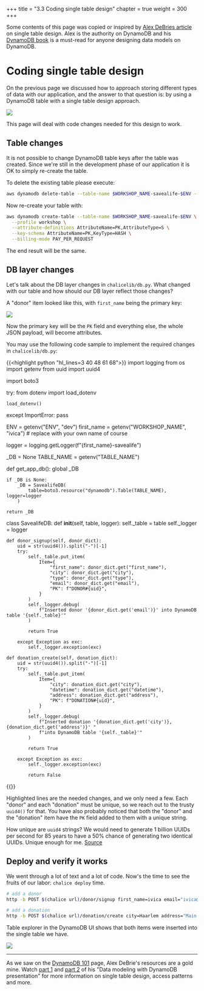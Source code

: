 +++
title = "3.3 Coding single table design"
chapter = true
weight = 300
+++

Some contents of this page was copied or inspired by [Alex DeBries article](https://www.alexdebrie.com/posts/dynamodb-single-table/)
on single table design. Alex is the authority on DynamoDB and his [DynamoDB book](https://www.dynamodbbook.com/) is 
a must-read for anyone designing data models on DynamoDB.

# Coding single table design

On the previous page we discussed how to approach storing different types of data with our application, and the answer
to that question is: by using a DynamoDB table with a single table design approach.

![](/images/db_table_2.png)

This page will deal with code changes needed for this design to work.

## Table changes

It is not possible to change DynamoDB table keys after the table was created. Since we're still in the development phase
of our application it is OK to simply re-create the table.

To delete the existing table please execute:

```bash
aws dynamodb delete-table --table-name $WORKSHOP_NAME-savealife-$ENV --profile workshop
```

Now re-create your table with:

```bash
aws dynamodb create-table --table-name $WORKSHOP_NAME-savealife-$ENV \
  --profile workshop \
  --attribute-definitions AttributeName=PK,AttributeType=S \
  --key-schema AttributeName=PK,KeyType=HASH \
  --billing-mode PAY_PER_REQUEST
```

The end result will be the same.

## DB layer changes

Let's talk about the DB layer changes in `chalicelib/db.py`. What changed with our table and how should our DB layer
reflect those changes?

A "donor" item looked like this, with `first_name` being the primary key:

![](/images/code_screenshots/50_300_1.png)

Now the primary key will be the `PK` field and everything else, the whole JSON payload, will become attributes.

You may use the following code sample to implement the required changes in `chalicelib/db.py`:

{{<highlight python "hl_lines=3 40 48 61 68">}}
import logging
from os import getenv
from uuid import uuid4

import boto3

try:
    from dotenv import load_dotenv

    load_dotenv()
except ImportError:
    pass

ENV = getenv("ENV", "dev")
first_name = getenv("WORKSHOP_NAME", "ivica")  # replace with your own name of course

logger = logging.getLogger(f"{first_name}-savealife")

_DB = None
TABLE_NAME = getenv("TABLE_NAME")


def get_app_db():
    global _DB

    if _DB is None:
        _DB = SavealifeDB(
            table=boto3.resource("dynamodb").Table(TABLE_NAME), logger=logger
        )

    return _DB


class SavealifeDB:
    def __init__(self, table, logger):
        self._table = table
        self._logger = logger

    def donor_signup(self, donor_dict):
        uid = str(uuid4()).split("-")[-1]
        try:
            self._table.put_item(
                Item={
                    "first_name": donor_dict.get("first_name"),
                    "city": donor_dict.get("city"),
                    "type": donor_dict.get("type"),
                    "email": donor_dict.get("email"),
                    "PK": f"DONOR#{uid}",
                }
            )
            self._logger.debug(
                f"Inserted donor '{donor_dict.get('email')}' into DynamoDB table '{self._table}'"
            )

            return True

        except Exception as exc:
            self._logger.exception(exc)

    def donation_create(self, donation_dict):
        uid = str(uuid4()).split("-")[-1]
        try:
            self._table.put_item(
                Item={
                    "city": donation_dict.get("city"),
                    "datetime": donation_dict.get("datetime"),
                    "address": donation_dict.get("address"),
                    "PK": f"DONATION#{uid}",
                }
            )
            self._logger.debug(
                f"Inserted donation '{donation_dict.get('city')}, {donation_dict.get('address')}' "
                f"into DynamoDB table '{self._table}'"
            )

            return True

        except Exception as exc:
            self._logger.exception(exc)

            return False

{{</highlight>}}

Highlighted lines are the needed changes, and we only need a few. Each "donor" and each "donation" must be unique, so
we reach out to the trusty `uuid4()` for that. You have also probably noticed that both the "donor" and the "donation" item 
have the `PK` field added to them with a unique string.

How unique are `uuid4` strings? We would need to generate 1 billion UUIDs
per second for 85 years to have a 50% chance of generating two identical UUIDs. Unique enough for me. [Source](https://en.wikipedia.org/wiki/Universally_unique_identifier#Collisions)

## Deploy and verify it works

We went through a lot of text and a lot of code. Now's the time to see the fruits of our labor: `chalice deploy` time.

```bash
# add a donor
http -b POST $(chalice url)/donor/signup first_name=ivica email="ivica@server.com" type="A+" city="Amsterdam"

# add a donation
http -b POST $(chalice url)/donation/create city=Haarlem address="Main street" datetime="2022-04-06T12:00:00"
```

Table explorer in the DynamoDB UI shows that both items were inserted into the single table we have.

![](/images/single_table_donor_donation.png)

***

As we saw on the [DynamoDB 101](../40-persisting-data/200-dynamodb-101.html) page, Alex DeBrie's resources are a gold mine. 
Watch [part 1](https://www.youtube.com/watch?v=fiP2e-g-r4g) and [part 2](https://www.youtube.com/watch?v=0uLF1tjI_BI) 
of his "Data modeling with DynamoDB presentation" for more information on single table design, access patterns and more.